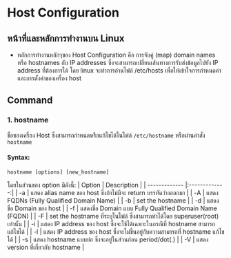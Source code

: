 # Host Configuration

## หน้าที่และหลักการทำงานบน Linux
* หลักการทำงานหลักๆของ Host Configuration คือ การจับคู่ (map) domain names หรือ hostnames กับ IP addresses ซึ่งจะสามารถเปลี่ยนเส้นทางการรับส่งข้อมูลไปยัง IP address ที่ต้องการได้ โดย linux จะทำการอ่านไฟล์ /etc/hosts เพื่อให้เข้าใจการกำหนดค่าและการตั้งค่าของเครื่อง host

## Command
### 1. hostname
ชื่อของเครื่อง Host ซึ่งสามารถกำหนดหรือแก้ไขได้ในไฟล์ `/etc/hostname` หรือผ่านคำสั่ง `hostname`
#### Syntax:
```
hostname [options] [new_hostname]
```
โดยในส่วนของ option มีดังนี้:
| Option        | Description   |
| ------------- |:-------------:|
| -a | แสดง alias name ของ host ซึ่งถ้าไม่มีจะ return บรรทัดว่างออกมา |
| -A | แสดง FQDNs (Fully Qualified Domain Name) |
| -b | set the hostname |
| -d | แสดงชื่อ Domain ของ host |
| -f | แสดงชื่อ Domain แบบ Fully Qualified Domain Name (FQDN) |
| -F | set the hostname ที่ระบุในไฟล์ ซึ่งสามารถทำได้โดย superuser(root) เท่านั้น |
| -i | แสดง IP address ของ host ซึ่งจะใช้ได้เฉพาะในกรณีที่ hostname สามารถแก้ไขได้ |
| -I | แสดง IP address ของ host ซึ่งจะไม่ขึ้นอยู่กับความสามารถที่ hostname แก้ไขได้ |
| -s | แสดง hostname แบบย่อ ซึ่งจะอยู่ในส่วนก่อน period/dot(.) |
| -V | แสดง version ที่เกี่ยวกับ hostname |
